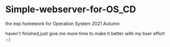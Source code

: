 # Simple-webserver-for-OS_CD
the exp homework for Operation System 2021 Autumn

haven't finished,just give me more time to make it better with my bser effort  :-）

